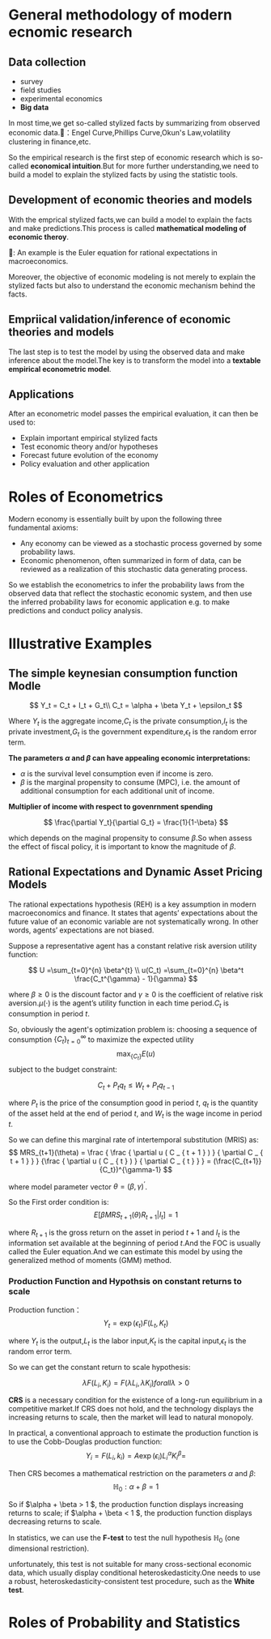 # General methodology of modern ecnomic research
## Data collection
- survey
- field studies
- experimental economics
- **Big data**

In most time,we get so-called stylized facts by summarizing from observed economic data.🌰：Engel Curve,Phillips Curve,Okun's Law,volatility clustering in finance,etc.

So the empirical research is the first step of economic research which is so-called **economical intuition**.But for more further understanding,we need to build a model to explain the stylized facts by using the statistic tools.

## Development of economic theories and models
With the emprical stylized facts,we can build a model to explain the facts and make predictions.This process is called **mathematical modeling of economic theroy**.

🌰: An example is the Euler equation for rational expectations in macroeconomics.

Moreover, the objective of economic modeling is not merely to explain the stylized facts but also to understand the economic mechanism behind the facts.

## Empriical validation/inference of economic theories and models

The last step is to test the model by using the observed data and make inference about the model.The key is to transform the model into a **textable empirical econometric model**.

## Applications

After an econometric model passes the empirical
evaluation, it can then be used to:
- Explain important empirical stylized facts
- Test economic theory and/or hypotheses
- Forecast future evolution of the economy
- Policy evaluation and other application

# Roles of Econometrics

Modern economy is essentially built by upon the following three fundamental axioms:

- Any economy can be viewed as a stochastic process governed by some probability laws.
- Economic phenomenon, often summarized in form of data, can be reviewed as a realization of this stochastic data generating process.

So we establish the econometrics to infer the probability laws from the observed data that reflect the stochastic economic system, and then use the inferred probability laws for economic application e.g. to make predictions and conduct policy analysis.


# Illustrative Examples

## The simple keynesian consumption function Modle 
$$
Y_t = C_t + I_t + G_t\\
C_t = \alpha + \beta Y_t + \epsilon_t
$$

Where $Y_t$ is the aggregate income,$C_t$ is the private consumption,$I_t$ is the private investment,$G_t$ is the government expenditure,$\epsilon_t$ is the random error term.

**The parameters $\alpha$ and $\beta$ can have appealing economic interpretations:**

- $\alpha$ is the survival level consumption even if income is zero.
- $\beta$ is the marginal propensity to consume (MPC), i.e. the amount of additional consumption for each additional unit of income.

**Multiplier of income with respect to govenrnment spending**

$$
\frac{\partial Y_t}{\partial G_t} = \frac{1}{1-\beta}
$$

which depends on the maginal propensity to consume $\beta$.So when assess the effect of fiscal policy, it is important to know the magnitude of $\beta$.
## Rational Expectations and Dynamic Asset Pricing Models

The rational expectations hypothesis (REH) is a key assumption in modern macroeconomics and finance. It states that agents’ expectations about the future value of an economic variable are not systematically wrong. In other words, agents’ expectations are not biased.

Suppose a representative agent has a constant relative risk aversion utility function:

$$
U =\sum_{t=0}^{n} \beta^{t} 
\\ u(C_t) =\sum_{t=0}^{n} \beta^t \frac{C_t^{\gamma} - 1}{\gamma}
$$

where $\beta \ge 0$ is the discount factor and $\gamma \ge 0$ is the coefficient of relative risk aversion.$\mu(\cdot )$ is the agent’s utility function in each time period.$C_t$ is consumption in period $t$.

So, obviously the agent's optimization problem is: choosing a sequence of consumption $\{C_t\}_{t=0}^{\infty}$ to maximize the expected utility 
$$
\max_{\{ C_t \}} E(u)
$$
subject to the budget constraint:

$$
C_t + P_t q_t \le W_t + P_t q_{t-1}
$$

where $P_t$ is the price of the consumption good in period $t$, $q_t$ is the quantity of the asset held at the end of period $t$, and $W_t$ is the wage income in period $t$.

So we can define this marginal rate of intertemporal substitution (MRIS) as:
$$
MRS_{t+1}(\theta) = \frac { \frac { \partial u ( C _ { t + 1 } ) } { \partial C _ { t + 1 } } } {\frac { \partial u ( C _ { t } ) } { \partial C _ { t } } } = (\frac{C_{t+1}}{C_t})^{\gamma-1}
$$

where model parameter vector $\theta = (\beta,\gamma)^{'}$.

So the First order condition is:
$$
E[\beta MRS_{t+1}(\theta)R_{t+1}|I_t] = 1
$$

where $R_{t+1}$ is the gross return on the asset in period $t+1$ and $I_t$ is the information set available at the beginning of period $t$.And the FOC is usually called the Euler equation.And we can estimate this model by using the generalized method of moments (GMM) method.

### Production Function and Hypothsis on constant returns to scale
Production function：
$$
Y_t = \exp(\epsilon_t)F(L_t,K_t)
$$

where $Y_t$ is the output,$L_t$ is the labor input,$K_t$ is the capital input,$\epsilon_t$ is the random error term.

So we can get the constant return to scale hypothesis:

$$
\lambda F(L_i,K_i) = F(\lambda L_i,\lambda K_i) for all \lambda > 0
$$

**CRS** is a necessary condition for the existence of a long-run equilibrium in a competitive market.If CRS does not hold, and the technology displays the increasing returns to scale, then the market will lead to natural monopoly.

In practical, a conventional approach to estimate the production function is to use the Cobb-Douglas production function:
$$
Y_i = F(L_i,k_i) = A \exp(\epsilon_i) L_i^{\alpha}K_i^{\beta} = 
$$

Then CRS becomes a mathematical restriction on the parameters $\alpha$ and $\beta$:
$$\mathbb{H}_0 : \alpha + \beta  = 1$$

So if $\alpha + \beta > 1 $, the production function displays increasing returns to scale; if $\alpha + \beta < 1 $, the production function displays decreasing returns to scale.

In statistics, we can use the **F-test** to test the null hypothesis $\mathbb{H}_0$ (one dimensional restriction).

unfortunately, this test is not suitable for many cross-sectional economic data, which usually display conditional heteroskedasticity.One needs to use a robust, heteroskedasticity-consistent test procedure, such as the **White test**. 



# Roles of Probability and Statistics